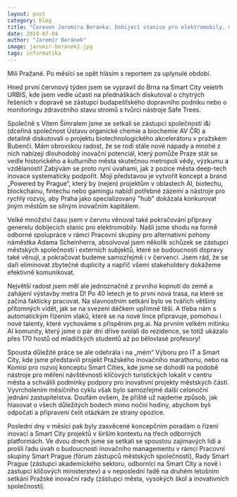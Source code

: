 ```yaml
---
layout: post
category: blog
title: "Čereven Jaromíra Beránka: Dobíjecí stanice pro elektromobily, metro D a pražský inovační maraton"
date: 2019-07-04
author: "Jaromír Beránek"
image: jaromir-beranek2.jpg
tags: informatika 
---
```


Milí Pražané. Po měsíci se opět hlásím s reportem za uplynulé období. 

Hned první červnový týden jsem se vypravil do Brna na Smart City veletrh URBIS, kde jsem vedle účasti na přednáškách diskutoval o chytrých řešeních v dopravě se zástupci budapešťského dopravního podniku nebo o monitoringu zdravotního stavu stromů s tvůrci nástroje Safe Trees.

Společně s Vítem Šimralem jsme se setkali se zástupci společnosti i&i (dceřiná společnost Ústavu organické chemie a biochemie AV ČR) a detailně diskutovali o projektu biotechnologického akcelerátoru v pražském Bubenči. Mám obrovskou radost, že se rodí stále nové nápady a mnohé z nich nabízejí dlouhodobý inovační potenciál, který pomůže Praze stát se vedle historického a kulturního města skutečnou metropolí vědy, výzkumu a vzdělanosti! Zabývám se proto nyní úvahami, jak z pozice města deep-tech inovace systematicky podpořit. Mojí představou je vytvořit koncept a brand „Powered by Prague“, který by (nejen) projektům v oblastech AI, biotechu, blockchainu, fintechu nebo gamingu nabídl potřebné zázemí a nástroje pro rychlý rozvoj, aby Praha jako specializovaný "hub" dokázala konkurovat jiným městům se silným inovačním kapitálem.

Velké množství času jsem v červnu věnoval také pokračování přípravy generelu dobíjecích stanic pro elektromobily. Našli jsme shodu na formě odborné spolupráce v rámci Pracovní skupiny pro alternativní pohony náměstka Adama Scheinherra, absolvoval jsem několik schůzek se zástupci městských společností i externích subjektů, které se budoucnosti dopravy také věnují, a pokračovat budeme samozřejmě i v červenci. Jsem rád, že se daří eliminovat zbytečné duplicity a napříč všemi stakeholdery dokážeme efektivně komunikovat.

Největší radost jsem měl ale jednoznačně z prvního kopnutí do země a zahájení výstavby metra D! Po 40 letech je to první nová trasa, na které se začíná fakticky pracovat. Na slavnostním setkání bylo ve tvářích většiny přítomných vidět, jak se na svezení déčkem upřímně těší. A třeba nám s automatickým řízením vlaků, které se na nové lince připravuje, pomohou i nové talenty, které vychováme s přispěním prg.ai. Na prvním velkém mítinku AI komunity, který jsme o pár dní dříve svolali do rezidence, se totiž ukázalo přes 170 hostů od mladičkých studentů až po bělovlasé profesory!

Spousta důležité práce se ale odehrála i na „mém“ Výboru pro IT a Smart City, kde jsme představili projekt Pražského inovačního marathonu, nebo na Komisi pro rozvoj konceptu Smart Cities, kde jsme se dohodli na podobě nástroje pro měření návštěvnosti klíčových turistických lokalit v centru města a schválili podmínky podpory pro inovativní projekty městských částí. Vyvrcholením měsíčního cyklu však bylo samozřejmě další celonoční jednání zastupitelstva. Doufám ovšem, že příště už najdeme způsob, jak hlasovat o všech důležitých bodech mimo noční hodiny, abychom byli odpočatí a připravení čelit otázkám ze strany opozice.

Poslední dny v měsíci pak byly zasvěcené koncepčním poradám o řízení inovací a Smart City projektů v širším kontextu na třech odborných platformách. Ve dvou dnech jsme se setkali se spoustou zajímavých lidí a prošli řadu úvah o budoucnosti inovačního managementu v rámci Pracovní skupiny Smart Prague (fórum zástupců městských společností), Rady Smart Prague (zástupci akademického sektoru, odborníci na Smart City a nově i zástupci klíčových ministerstev) a v neposlední řadě na druhém letošním setkání Pražské inovační rady (zástupci města, vysokých škol a inovativních společností).

